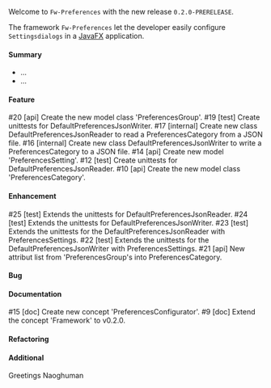 Welcome to `Fw-Preferences` with the new release `0.2.0-PRERELEASE`.

The framework `Fw-Preferences` let the developer easily configure `Settingsdialogs` 
in a [JavaFX] application.



#### Summary
* ...
* ...



#### Feature
#20 [api] Create the new model class 'PreferencesGroup'.
#19 [test] Create unittests for DefaultPreferencesJsonWriter.
#17 [internal] Create new class DefaultPreferencesJsonReader to read a PreferencesCategory from a JSON file.
#16 [internal] Create new class DefaultPreferencesJsonWriter to write a PreferencesCategory to a JSON file.
#14 [api] Create new model 'PreferencesSetting'.
#12 [test] Create unittests for DefaultPreferencesJsonReader.
#10 [api] Create the new model class 'PreferencesCategory'.



#### Enhancement
#25 [test] Extends the unittests for DefaultPreferencesJsonReader.
#24 [test] Extends the unittests for DefaultPreferencesJsonWriter.
#23 [test] Extends the unittests for the DefaultPreferencesJsonReader with PreferencesSettings.
#22 [test] Extends the unittests for the DefaultPreferencesJsonWriter with PreferencesSettings.
#21 [api] New attribut list from 'PreferencesGroup's into PreferencesCategory.



#### Bug



#### Documentation
#15 [doc] Create new concept 'PreferencesConfigurator'.
#9 [doc] Extend the concept 'Framework' to v0.2.0.



#### Refactoring



#### Additional



Greetings
Naoghuman



[//]: # (Issues which will be integrated in this release)



[//]: # (Links)
[JavaFX]:http://docs.oracle.com/javase/8/javase-clienttechnologies.htm
[Maven]:http://maven.apache.org/
[NetBeans]:https://netbeans.org/
